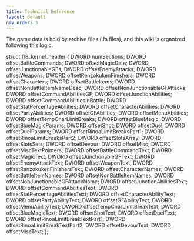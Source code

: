 ```yaml
---
title: Technical Reference
layout: default
nav_order: 3
---
```


The game data is hold by archive files (.fs files), and this wiki is organized following this logic.



struct ff8_kernel_header
{
  DWORD numSections;
  DWORD offsetBattleCommands;
  DWORD offsetMagicData;
  DWORD offsetJunctionableGFs;
  DWORD offsetEnemyAttacks;
  DWORD offsetWeapons;
  DWORD offsetRenzokukenFinishers;
  DWORD offsetCharacters;
  DWORD offsetBattleItems;
  DWORD offsetNonBattleItemNameDesc;
  DWORD offsetNonJunctionableGFAttacks;
  DWORD offsetCommandAbilitiesGF;
  DWORD offsetJunctionAbilities;
  DWORD offsetCommandAbilitiesInBattle;
  DWORD offsetStatPercentageAbilities;
  DWORD offsetCharacterAbilities;
  DWORD offsetPartyAbilities;
  DWORD offsetGFAbilities;
  DWORD offsetMenuAbilities;
  DWORD offsetTempCharLimitBreaks;
  DWORD offsetBlueMagic;
  DWORD offsetBlueMagicParams;
  DWORD offsetShot;
  DWORD offsetDuel;
  DWORD offsetDuelParams;
  DWORD offsetRinoaLimitBreaksPart1;
  DWORD offsetRinoaLimitBreaksPart2;
  DWORD offsetSlotsArray;
  DWORD offsetSlotsSets;
  DWORD offsetDevour;
  DWORD offsetMisc;
  DWORD offsetMiscTextPointers;
  DWORD offsetBattleCommandText;
  DWORD offsetMagicText;
  DWORD offsetJunctionableGFText;
  DWORD offsetEnemyAttackText;
  DWORD offsetWeaponText;
  DWORD offsetRenzokukenFinishersText;
  DWORD offsetCharacterNames;
  DWORD offsetBattleItemNames;
  DWORD offsetNonBattleItemNames;
  DWORD offsetNonJunctionableGFAttackName;
  DWORD offsetJunctionAbilitiesText;
  DWORD offsetCommandAbilitiesText;
  DWORD offsetStatPercentageAbilitiesText;
  DWORD offsetCharacterAbilityText;
  DWORD offsetPartyAbilityText;
  DWORD offsetGFAbilityText;
  DWORD offsetMenuAbilityText;
  DWORD offsetTempCharLimitBreakText;
  DWORD offsetBlueMagicText;
  DWORD offsetShotText;
  DWORD offsetDuelText;
  DWORD offsetRinoaLimitBreakTextPart1;
  DWORD offsetRinoaLimitBreakTextPart2;
  DWORD offsetDevourText;
  DWORD offsetMiscText;
};
